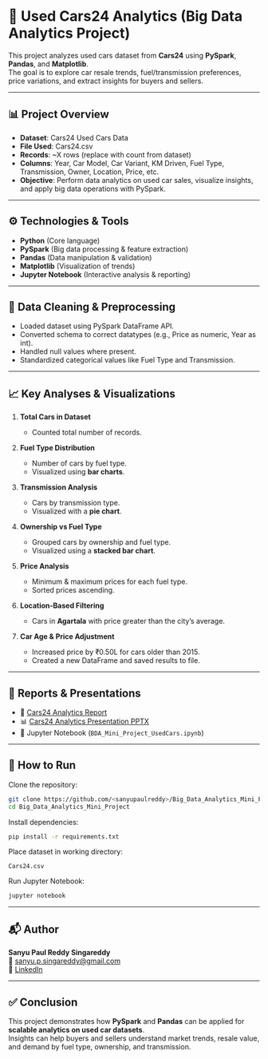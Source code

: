 # 🚗 Used Cars24 Analytics (Big Data Analytics Project)

This project analyzes used cars dataset from **Cars24** using **PySpark**, **Pandas**, and **Matplotlib**.  
The goal is to explore car resale trends, fuel/transmission preferences, price variations, and extract insights for buyers and sellers.

---

## 📊 Project Overview
- **Dataset**: Cars24 Used Cars Data  
- **File Used**: Cars24.csv  
- **Records**: ~X rows (replace with count from dataset)  
- **Columns**: Year, Car Model, Car Variant, KM Driven, Fuel Type, Transmission, Owner, Location, Price, etc.  
- **Objective**: Perform data analytics on used car sales, visualize insights, and apply big data operations with PySpark.  

---

## ⚙️ Technologies & Tools
- **Python** (Core language)  
- **PySpark** (Big data processing & feature extraction)  
- **Pandas** (Data manipulation & validation)  
- **Matplotlib** (Visualization of trends)  
- **Jupyter Notebook** (Interactive analysis & reporting)  

---

## 🧹 Data Cleaning & Preprocessing
- Loaded dataset using PySpark DataFrame API.  
- Converted schema to correct datatypes (e.g., Price as numeric, Year as int).  
- Handled null values where present.  
- Standardized categorical values like Fuel Type and Transmission.  

---

## 📈 Key Analyses & Visualizations
1. **Total Cars in Dataset**  
   - Counted total number of records.  

2. **Fuel Type Distribution**  
   - Number of cars by fuel type.  
   - Visualized using **bar charts**.  

3. **Transmission Analysis**  
   - Cars by transmission type.  
   - Visualized with a **pie chart**.  

4. **Ownership vs Fuel Type**  
   - Grouped cars by ownership and fuel type.  
   - Visualized using a **stacked bar chart**.  

5. **Price Analysis**  
   - Minimum & maximum prices for each fuel type.  
   - Sorted prices ascending.  

6. **Location-Based Filtering**  
   - Cars in **Agartala** with price greater than the city’s average.  

7. **Car Age & Price Adjustment**  
   - Increased price by ₹0.50L for cars older than 2015.  
   - Created a new DataFrame and saved results to file.  

---

## 📑 Reports & Presentations
- 📄 [Cars24 Analytics Report](https://github.com/sanyupaulreddy/Big_Data_Analytics_Mini_Project/blob/13f02675d7f8d3de9685f9d88999cf0fafcdede9/7.%20Used_Cars_Project/Cars24_UsedCars_Report.pdf)  
- 📊 [Cars24 Analytics Presentation PPTX](https://github.com/sanyupaulreddy/Big_Data_Analytics_Mini_Project/blob/13f02675d7f8d3de9685f9d88999cf0fafcdede9/7.%20Used_Cars_Project/Cars24_Project_Presentation.pptx) 
- 📓 Jupyter Notebook (`BDA_Mini_Project_UsedCars.ipynb`)  

---

## 🚀 How to Run
Clone the repository:
```bash
git clone https://github.com/<sanyupaulreddy>/Big_Data_Analytics_Mini_Project.git
cd Big_Data_Analytics_Mini_Project
```

Install dependencies:
```bash
pip install -r requirements.txt
```

Place dataset in working directory:
```
Cars24.csv
```

Run Jupyter Notebook:
```bash
jupyter notebook
```

---

## 📬 Author
**Sanyu Paul Reddy Singareddy**  
📧 sanyu.p.singareddy@gmail.com  
🔗 [LinkedIn](linkedin.com/in/sanyu-paul-reddy-singareddy-4a5aab2b7)  

---

## ✅ Conclusion
This project demonstrates how **PySpark** and **Pandas** can be applied for **scalable analytics on used car datasets**.  
Insights can help buyers and sellers understand market trends, resale value, and demand by fuel type, ownership, and transmission.

